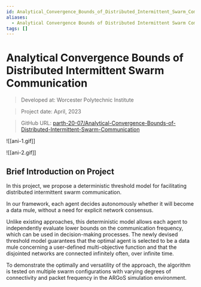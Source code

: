 ```yaml
---
id: Analytical_Convergence_Bounds_of_Distributed_Intermittent_Swarm_Communication
aliases:
  - Analytical Convergence Bounds of Distributed Intermittent Swarm Communication
tags: []
---
```


# Analytical Convergence Bounds of Distributed Intermittent Swarm Communication

> Developed at: Worcester Polytechnic Institute

> Project date: April, 2023

> GitHub URL: [parth-20-07/Analytical-Convergence-Bounds-of-Distributed-Intermittent-Swarm-Communication](https://github.com/parth-20-07/Analytical-Convergence-Bounds-of-Distributed-Intermittent-Swarm-Communication)


![[ani-1.gif]]

![[ani-2.gif]]

## Brief Introduction on Project

In this project, we propose a deterministic threshold model for facilitating distributed intermittent swarm communication.

In our framework, each agent decides autonomously whether it will become a data mule, without a need for explicit network consensus. 

Unlike existing approaches, this deterministic model allows each agent to independently evaluate lower bounds on the communication frequency, which can be used in decision-making processes. The newly devised threshold model guarantees that the optimal agent is selected to be a data mule concerning a user-defined multi-objective function and that the disjointed networks are connected infinitely often, over infinite time.

To demonstrate the optimally and versatility of the approach, the algorithm is tested on multiple swarm configurations with varying degrees of connectivity and packet frequency in the ARGoS simulation environment.
